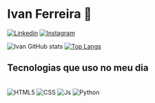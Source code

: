 
# Ivan Ferreira 👋

[![Linkedin](https://img.shields.io/badge/LinkedIn-0077B5?style=for-the-badge&logo=linkedin&logoColor=white)](https://www.linkedin.com/in/ivan-ferreira-98525a235/)
[![Instagram](https://img.shields.io/badge/Instagram-E4405F?style=for-the-badge&logo=instagram&logoColor=white)](https://www.instagram.com/ivankleyton/)

![Ivan GitHub stats](https://github-readme-stats.vercel.app/api?username=ivankleyton&show_icons=true&theme=dracula)
[![Top Langs](https://github-readme-stats.vercel.app/api/top-langs/?username=ivankleyton&layout=compact&theme=dracula)](https://github.com/ivankleyton/github-readme-stats)

## Tecnologias que uso no meu dia
<div style="display: inline_block"><br/>

<img align = "center" alt = "HTML5" src="https://img.shields.io/badge/HTML5-E34F26?style=for-the-badge&logo=html5&logoColor=white"/>
<img align = "center" alt = "CSS" src="https://img.shields.io/badge/CSS3-1572B6?style=for-the-badge&logo=css3&logoColor=white"/>
<img align = "center" alt = "Js" src="https://img.shields.io/badge/JavaScript-323330?style=for-the-badge&logo=javascript&logoColor=F7DF1E"/>
<img align = "center" alt = "Python" src="https://img.shields.io/badge/Python-14354C?style=for-the-badge&logo=python&logoColor=white"/>
</div>



